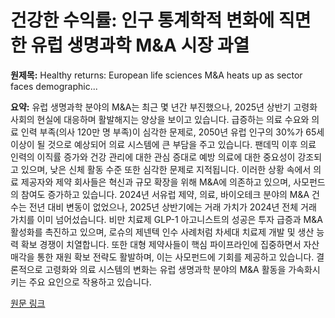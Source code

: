 # 건강한 수익률: 인구 통계학적 변화에 직면한 유럽 생명과학 M&A 시장 과열

**원제목:** Healthy returns: European life sciences M&amp;A heats up as sector faces demographic...

**요약:** 유럽 생명과학 분야의 M&A는 최근 몇 년간 부진했으나, 2025년 상반기 고령화 사회의 현실에 대응하며 활발해지는 양상을 보이고 있습니다.  급증하는 의료 수요와 의료 인력 부족(의사 120만 명 부족)이 심각한 문제로, 2050년 유럽 인구의 30%가 65세 이상이 될 것으로 예상되어 의료 시스템에 큰 부담을 주고 있습니다.  팬데믹 이후 의료 인력의 이직률 증가와 건강 관리에 대한 관심 증대로 예방 의료에 대한 중요성이 강조되고 있으며,  낮은 신체 활동 수준 또한 심각한 문제로 지적됩니다.  이러한 상황 속에서 의료 제공자와 제약 회사들은 혁신과 규모 확장을 위해 M&A에 의존하고 있으며, 사모펀드의 참여도 증가하고 있습니다. 2024년 서유럽 제약, 의료, 바이오테크 분야의 M&A 건수는 전년 대비 변동이 없었으나, 2025년 상반기에는 거래 가치가 2024년 전체 거래 가치를 이미 넘어섰습니다.  비만 치료제 GLP-1 아고니스트의 성공은 투자 급증과 M&A 활성화를 촉진하고 있으며, 로슈의 제넨텍 인수 사례처럼 차세대 치료제 개발 및 생산 능력 확보 경쟁이 치열합니다.  또한 대형 제약사들이 핵심 파이프라인에 집중하면서 자산 매각을 통한 재원 확보 전략도 활발하며, 이는 사모펀드에 기회를 제공하고 있습니다.  결론적으로 고령화와 의료 시스템의 변화는 유럽 생명과학 분야의 M&A 활동을 가속화시키는 주요 요인으로 작용하고 있습니다.

[원문 링크](https://www.jdsupra.com/legalnews/healthy-returns-european-life-sciences-6275210/)
